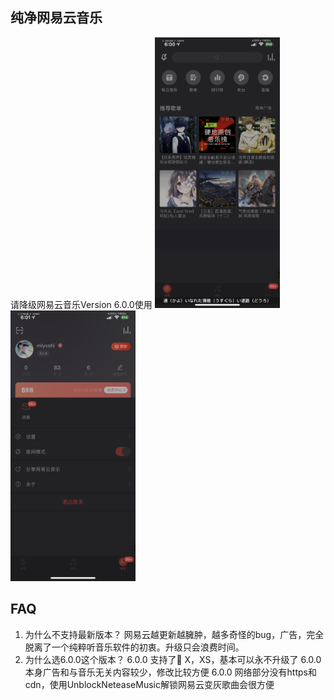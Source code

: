 ## 纯净网易云音乐
请降级网易云音乐Version 6.0.0使用
<img src="https://raw.githubusercontent.com/mlyxshi/repo/master/depictions/NeteaseAPP/pic1.png" alt="Your image title" width="200"/>
<img src="https://raw.githubusercontent.com/mlyxshi/repo/master/depictions/NeteaseAPP/pic2.png" alt="Your image title" width="200"/>

## FAQ
1. 为什么不支持最新版本？
网易云越更新越臃肿，越多奇怪的bug，广告，完全脱离了一个纯粹听音乐软件的初衷。升级只会浪费时间。
2. 为什么选6.0.0这个版本？
6.0.0 支持了 X，XS，基本可以永不升级了
6.0.0 本身广告和与音乐无关内容较少，修改比较方便
6.0.0 网络部分没有https和cdn，使用UnblockNeteaseMusic解锁网易云变灰歌曲会很方便